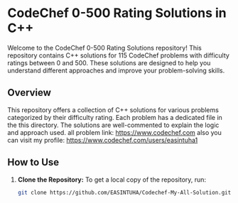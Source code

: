 # CodeChef 0-500 Rating Solutions in C++

Welcome to the CodeChef 0-500 Rating Solutions repository! This repository contains C++ solutions for 115 CodeChef problems with difficulty ratings between 0 and 500. These solutions are designed to help you understand different approaches and improve your problem-solving skills.

## Overview

This repository offers a collection of C++ solutions for various problems categorized by their difficulty rating. Each problem has a dedicated file in the this directory. The solutions are well-commented to explain the logic and approach used.
all problem link:
https://www.codechef.com
also you can visit my profile:
https://www.codechef.com/users/easintuha1

## How to Use

1. **Clone the Repository:**
   To get a local copy of the repository, run:
   ```bash
   git clone https://github.com/EASINTUHA/Codechef-My-All-Solution.git